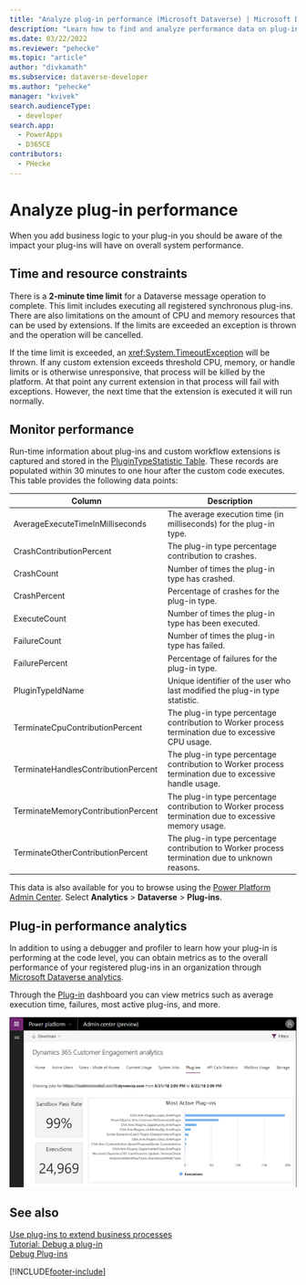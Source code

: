 ```yaml
---
title: "Analyze plug-in performance (Microsoft Dataverse) | Microsoft Docs"
description: "Learn how to find and analyze performance data on plug-ins execution."
ms.date: 03/22/2022
ms.reviewer: "pehecke"
ms.topic: "article"
author: "divkamath"
ms.subservice: dataverse-developer
ms.author: "pehecke"
manager: "kvivek"
search.audienceType: 
  - developer
search.app: 
  - PowerApps
  - D365CE
contributors:
  - PHecke
---
```

# Analyze plug-in performance

When you add business logic to your plug-in you should be aware of the impact your plug-ins will have on overall system performance.

## Time and resource constraints

There is a **2-minute time limit** for a Dataverse message operation to complete. This limit includes executing all registered synchronous plug-ins. There are also limitations on the amount of CPU and memory resources that can be used by extensions. If the limits are exceeded an exception is thrown and the operation will be cancelled.

If the time limit is exceeded, an <xref:System.TimeoutException> will be thrown. If any custom extension exceeds threshold CPU, memory, or handle limits or is otherwise unresponsive, that process will be killed by the platform. At that point any current extension in that process will fail with exceptions. However, the next time that the extension is executed it will run normally.

## Monitor performance

Run-time information about plug-ins and custom workflow extensions is captured and stored in the [PluginTypeStatistic Table](reference/entities/plugintypestatistic.md). These records are populated within 30 minutes to one hour after the custom code executes. This table provides the following data points:

|**Column**|**Description**|
|--|--|
|AverageExecuteTimeInMilliseconds|The average execution time (in milliseconds) for the plug-in type. |
|CrashContributionPercent|The plug-in type percentage contribution to crashes. |
|CrashCount|Number of times the plug-in type has crashed. |
|CrashPercent|Percentage of crashes for the plug-in type. |
|ExecuteCount|Number of times the plug-in type has been executed. |
|FailureCount |Number of times the plug-in type has failed. |
|FailurePercent|Percentage of failures for the plug-in type. |
|PluginTypeIdName|Unique identifier of the user who last modified the plug-in type statistic. |
|TerminateCpuContributionPercent |The plug-in type percentage contribution to Worker process termination due to excessive CPU usage. |
|TerminateHandlesContributionPercent |The plug-in type percentage contribution to Worker process termination due to excessive handle usage. |
|TerminateMemoryContributionPercent|The plug-in type percentage contribution to Worker process termination due to excessive memory usage. |
|TerminateOtherContributionPercent|The plug-in type percentage contribution to Worker process termination due to unknown reasons. |

This data is also available for you to browse using the [Power Platform Admin Center](https://admin.powerplatform.microsoft.com/). Select **Analytics** > **Dataverse** > **Plug-ins**.

## Plug-in performance analytics

In addition to using a debugger and profiler to learn how your plug-in is performing at the code level, you can obtain metrics as to the overall performance of your registered plug-ins in an organization through [Microsoft Dataverse analytics](/power-platform/admin/analytics-common-data-service).

Through the [Plug-in](/power-platform/admin/analytics-common-data-service#plug-ins) dashboard you can view metrics such as average execution time, failures, most active plug-ins, and more.

![Analytics plug-in dashboard.](media/cds-insights-plugins.png)

## See also

[Use plug-ins to extend business processes](plug-ins.md)  
[Tutorial: Debug a plug-in](tutorial-debug-plug-in.md)  
[Debug Plug-ins](debug-plug-in.md)


[!INCLUDE[footer-include](../../includes/footer-banner.md)]
